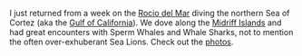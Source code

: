 I just returned from a week on the [Rocio del Mar][1] diving the northern Sea of Cortez (aka the [Gulf of California][2]). We dove along the [Midriff Islands][3] and had great encounters with Sperm Whales and Whale Sharks, not to mention the often over-exhuberant Sea Lions. Check out the [photos][4].

 [1]: http://www.rociodelmarliveaboard.com/
 [2]: http://en.wikipedia.org/wiki/Gulf_of_California
 [3]: http://www.oceanoasis.org/conservation/study2.html
 [4]: /galleries/Sea%20of%20Cortez%202011-09/index.html